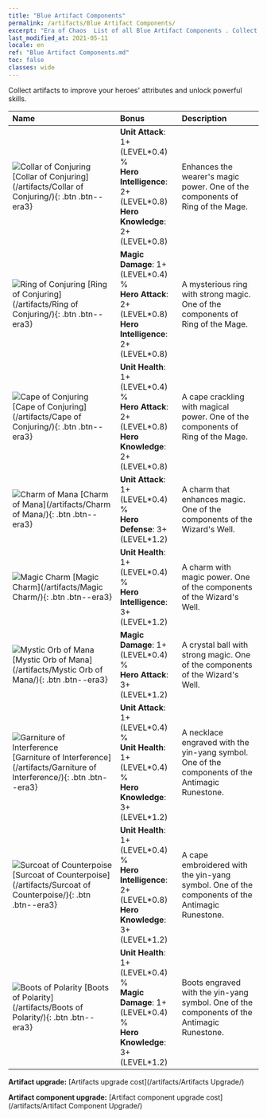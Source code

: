 ```yaml
---
title: "Blue Artifact Components"
permalink: /artifacts/Blue Artifact Components/
excerpt: "Era of Chaos  List of all Blue Artifact Components . Collect artifacts to improve your heroes' attributes and unlock powerful skills."
last_modified_at: 2021-05-11
locale: en
ref: "Blue Artifact Components.md"
toc: false
classes: wide
---
```


  Collect artifacts to improve your heroes' attributes and unlock powerful skills.

  |     Name    |   Bonus | Description | 
  |:------------|:--------|:------------| 
 | ![Collar of Conjuring](/images/t/artifact_40221.png) [Collar of Conjuring](/artifacts/Collar of Conjuring/){: .btn .btn--era3} | **Unit Attack**: 1+(LEVEL\*0.4) %<br/>**Hero Intelligence**: 2+(LEVEL\*0.8)<br/>**Hero Knowledge**: 2+(LEVEL\*0.8) | Enhances the wearer's magic power. One of the components of Ring of the Mage. | 
 | ![Ring of Conjuring](/images/t/artifact_40222.png) [Ring of Conjuring](/artifacts/Ring of Conjuring/){: .btn .btn--era3} | **Magic Damage**: 1+(LEVEL\*0.4) %<br/>**Hero Attack**: 2+(LEVEL\*0.8)<br/>**Hero Intelligence**: 2+(LEVEL\*0.8) | A mysterious ring with strong magic. One of the components of Ring of the Mage. | 
 | ![Cape of Conjuring](/images/t/artifact_40223.png) [Cape of Conjuring](/artifacts/Cape of Conjuring/){: .btn .btn--era3} | **Unit Health**: 1+(LEVEL\*0.4) %<br/>**Hero Attack**: 2+(LEVEL\*0.8)<br/>**Hero Knowledge**: 2+(LEVEL\*0.8) | A cape crackling with magical power. One of the components of Ring of the Mage. | 
 | ![Charm of Mana](/images/t/artifact_40211.png) [Charm of Mana](/artifacts/Charm of Mana/){: .btn .btn--era3} | **Unit Attack**: 1+(LEVEL\*0.4) %<br/>**Hero Defense**: 3+(LEVEL\*1.2) | A charm that enhances magic. One of the components of the Wizard's Well. | 
 | ![Magic Charm](/images/t/artifact_40212.png) [Magic Charm](/artifacts/Magic Charm/){: .btn .btn--era3} | **Unit Health**: 1+(LEVEL\*0.4) %<br/>**Hero Intelligence**: 3+(LEVEL\*1.2) | A charm with magic power. One of the components of the Wizard's Well. | 
 | ![Mystic Orb of Mana](/images/t/artifact_40213.png) [Mystic Orb of Mana](/artifacts/Mystic Orb of Mana/){: .btn .btn--era3} | **Magic Damage**: 1+(LEVEL\*0.4) %<br/>**Hero Attack**: 3+(LEVEL\*1.2) | A crystal ball with strong magic. One of the components of the Wizard's Well. | 
 | ![Garniture of Interference](/images/t/artifact_40231.png) [Garniture of Interference](/artifacts/Garniture of Interference/){: .btn .btn--era3} | **Unit Attack**: 1+(LEVEL\*0.4) %<br/>**Unit Health**: 1+(LEVEL\*0.4) %<br/>**Hero Knowledge**: 3+(LEVEL\*1.2) | A necklace engraved with the yin-yang symbol. One of the components of the Antimagic Runestone. | 
 | ![Surcoat of Counterpoise](/images/t/artifact_40232.png) [Surcoat of Counterpoise](/artifacts/Surcoat of Counterpoise/){: .btn .btn--era3} | **Unit Health**: 1+(LEVEL\*0.4) %<br/>**Hero Intelligence**: 2+(LEVEL\*0.8)<br/>**Hero Knowledge**: 3+(LEVEL\*1.2) | A cape embroidered with the yin-yang symbol. One of the components of the Antimagic Runestone. | 
 | ![Boots of Polarity](/images/t/artifact_40233.png) [Boots of Polarity](/artifacts/Boots of Polarity/){: .btn .btn--era3} | **Unit Health**: 1+(LEVEL\*0.4) %<br/>**Magic Damage**: 1+(LEVEL\*0.4) %<br/>**Hero Knowledge**: 3+(LEVEL\*1.2) | Boots engraved with the yin-yang symbol. One of the components of the Antimagic Runestone. | 


  **Artifact upgrade:** [Artifacts upgrade cost](/artifacts/Artifacts Upgrade/)

 **Artifact component upgrade:** [Artifact component upgrade cost](/artifacts/Artifact Component Upgrade/)

